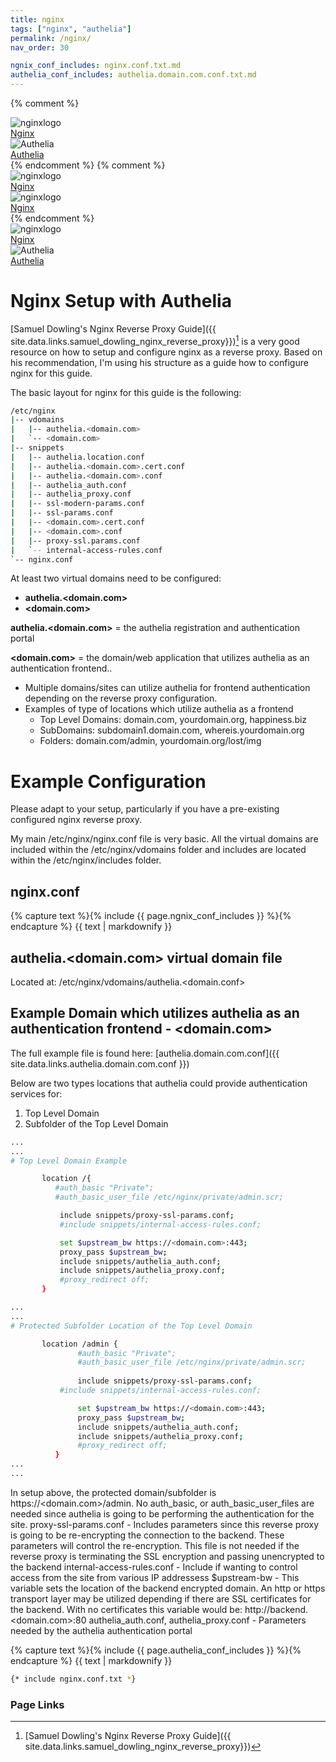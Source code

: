 ```yaml
---
title: nginx
tags: ["nginx", "authelia"]
permalink: /nginx/
nav_order: 30

ngnix_conf_includes: nginx.conf.txt.md
authelia_conf_includes: authelia.domain.com.conf.txt.md
---
```

{% comment %}
<div class="outerbox">
 <div class="middlebox">
  <div class="box">
    <div> <img src="/assets/images/nginxlogo2.png" alt="nginxlogo"></div>
    <div><a href="{{ site.data.links.nginx }}">Nginx</a></div>
  </div>
 </div>
 <div class="middlebox">
  <div class="box">
   <div class="growtall"> <img src="/assets/images/authelialogo.png" alt="Authelia"></div>
   <div><a href="{{ site.data.links.authelia }}">Authelia</a></div>
  </div>
 </div>
</div>
{% endcomment %}
{% comment %}
<div class="wrapper">
 <div class="enclosed1">
    <div> <img class="middle" src="/assets/images/nginxlogo3.png" alt="nginxlogo"></div>
    <div><a href="{{ site.data.links.nginx }}">Nginx</a></div>
 </div>
<div class="enclosed2">
    <div> <img class="middle" src="/assets/images/nginxlogo3.png" alt="nginxlogo"></div>
    <div><a href="{{ site.data.links.nginx }}">Nginx</a></div>
</div>
</div>
{% endcomment %}

<div class="imagerow">
  <div class="imagecol">
    <div class="growtall"><img src="/assets/images/nginxlogo2.png" alt="nginxlogo"></div>
    <div><a href="{{ site.data.links.nginx }}">Nginx</a></div>
  </div>
  <div class="imagecol">
    <div class="growtall"><img src="/assets/images/authelialogo.png" alt="Authelia"></div>
    <div><a href="{{ site.data.links.authelia }}">Authelia</a></div>
  </div>
</div>

# Nginx Setup with Authelia
[Samuel Dowling's Nginx Reverse Proxy Guide]({{ site.data.links.samuel_dowling_nginx_reverse_proxy}})[^1] is a very good resource on how to setup and configure nginx as a reverse proxy. Based on his recommendation, I'm using his structure as a guide how to configure nginx for this guide.

The basic layout for nginx for this guide is the following:

```bash
/etc/nginx
|-- vdomains
|   |-- authelia.<domain.com>
|   `-- <domain.com>
|-- snippets
|   |-- authelia.location.conf
|   |-- authelia.<domain.com>.cert.conf
|   |-- authelia.<domain.com>.conf
|   |-- authelia_auth.conf
|   |-- authelia_proxy.conf
|   |-- ssl-modern-params.conf
|   |-- ssl-params.conf
|   |-- <domain.com>.cert.conf
|   |-- <domain.com>.conf
|   |-- proxy-ssl.params.conf
|   `-- internal-access-rules.conf
`-- nginx.conf
```

At least two virtual domains need to be configured:
<ul>
  <li><strong>authelia.&lt;domain.com&gt;</strong></li>
  <li><strong>&lt;domain.com&gt;</strong></li>
</ul>

**authelia.\<domain.com\>** = the authelia registration and authentication portal

**\<domain.com\>** = the domain/web application that utilizes authelia as an authentication frontend..
  - Multiple domains/sites can utilize authelia for frontend authentication depending on the reverse proxy configuration. 
  - Examples of type of locations which utilize authelia as a frontend
    - Top Level Domains: domain.com, yourdomain.org, happiness.biz
    - SubDomains: subdomain1.domain.com, whereis.yourdomain.org
    - Folders: domain.com/admin, yourdomain.org/lost/img 

# Example Configuration
  Please adapt to your setup, particularly if you have a pre-existing configured nginx reverse proxy.

  My main /etc/nginx/nginx.conf file is very basic. All the virtual domains are included within the /etc/nginx/vdomains folder and includes are located within the /etc/nginx/includes folder.

## nginx.conf
{% capture text %}{% include {{ page.ngnix_conf_includes }} %}{% endcapture %}
{{ text | markdownify }}

## authelia.\<domain.com\> virtual domain file
   Located at: /etc/nginx/vdomains/authelia.\<domain.conf\>

## Example Domain which utilizes authelia as an authentication frontend - \<domain.com\>

The full example file is found here: [authelia.domain.com.conf]({{ site.data.links.authelia.domain.com.conf }})

Below are two types locations that authelia could provide authentication services for:
  1. Top Level Domain
  2. Subfolder of the Top Level Domain

```bash
...
...
# Top Level Domain Example

       location /{
          #auth_basic "Private";
          #auth_basic_user_file /etc/nginx/private/admin.scr;

           include snippets/proxy-ssl-params.conf;
           #include snippets/internal-access-rules.conf;	

           set $upstream_bw https://<domain.com>:443;
           proxy_pass $upstream_bw;
           include snippets/authelia_auth.conf;
           include snippets/authelia_proxy.conf;
           #proxy_redirect off;
       }
```

```bash
...
...
# Protected Subfolder Location of the Top Level Domain

       location /admin {
		       #auth_basic "Private";
		       #auth_basic_user_file /etc/nginx/private/admin.scr;
		
		       include snippets/proxy-ssl-params.conf;
           #include snippets/internal-access-rules.conf;	

		       set $upstream_bw https://<domain.com>:443;
    		   proxy_pass $upstream_bw;
		       include snippets/authelia_auth.conf;
		       include snippets/authelia_proxy.conf;
		       #proxy_redirect off;
	      }
...
...
```

In setup above, the protected domain/subfolder is https://\<domain.com\>/admin.
No auth_basic, or auth_basic_user_files are needed since authelia is going to be performing the authentication for the site.
proxy-ssl-params.conf - Includes parameters since this reverse proxy is going to be re-encrypting the connection to the backend. These parameters will control the re-encryption.  This file is not needed if the reverse proxy is terminating the SSL encryption and passing unencrypted to the backend
internal-access-rules.conf - Include if wanting to control access from the site from various IP addressess
$upstream-bw - This variable sets the location of the backend encrypted domain. An http or https transport layer may be utilized depending if there are SSL certificates for the backend.  With no certificates this variable would be: http://backend.\<domain.com\>:80
authelia_auth.conf, authelia_proxy.conf - Parameters needed by the authelia authentication portal

{% capture text %}{% include {{ page.authelia_conf_includes }} %}{% endcapture %}
{{ text | markdownify }}


```bash
{* include nginx.conf.txt *}
```

### Page Links
[^1]: [Samuel Dowling's Nginx Reverse Proxy Guide]({{ site.data.links.samuel_dowling_nginx_reverse_proxy}})

